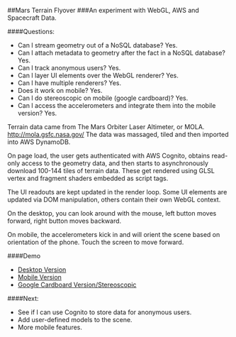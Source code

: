 ##Mars Terrain Flyover
###An experiment with WebGL, AWS and Spacecraft Data.

####Questions:

* Can I stream geometry out of a NoSQL database? Yes.
* Can I attach metadata to geometry after the fact in a NoSQL database? Yes.
* Can I track anonymous users? Yes.
* Can I layer UI elements over the WebGL renderer? Yes.
* Can I have multiple renderers? Yes.
* Does it work on mobile? Yes.
* Can I do stereoscopic on mobile (google cardboard)? Yes.
* Can I access the accelerometers and integrate them into the mobile version? Yes. 

Terrain data came from The Mars Orbiter Laser Altimeter, or MOLA. http://mola.gsfc.nasa.gov/
The data was massaged, tiled and then imported into AWS DynamoDB.

On page load, the user gets authenticated with AWS Cognito, obtains read-only access to the geometry data, and then starts to asynchronously download 100-144 tiles of terrain data. These get rendered using GLSL vertex and fragment shaders embedded as script tags. 

The UI readouts are kept updated in the render loop. Some UI elements are updated via DOM manipulation, others contain their own WebGL context.

On the desktop, you can look around with the mouse, left button moves forward, right button moves backward.

On mobile, the accelerometers kick in and will orient the scene based on orientation of the phone. Touch the screen to move forward. 

####Demo
* [Desktop Version](http://noojo.com/labs/git/mars/mars_aws.html)
* [Mobile Version](http://noojo.com/labs/git/mars/mars_mobile.html)
* [Google Cardboard Version/Stereoscopic](http://noojo.com/labs/git/mars/mars_stereo.html)

####Next:

* See if I can use Cognito to store data for anonymous users.
* Add user-defined models to the scene.
* More mobile features.
 

